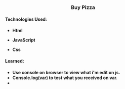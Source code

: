 # <h3 align = "center">Buy Pizza</h3>

<h4 align="left">Technologies Used:<h4>

- Html 

- JavaScript

- Css

<h4 align="left">Learned:<h4>

- Use console on browser to view what i'm edit on js. 
- Console.log(var) to test what you received on var.
- 